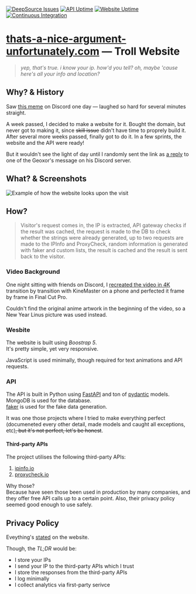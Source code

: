 [![DeepSource Issues](https://deepsource.io/gh/vapronva/thats_a_nice_argument_unfortunately_dot_com-website.svg/?label=active+issues&show_trend=true&token=tCl_vlRCSOrAOb7rxIyPBERo)](https://deepsource.io/gh/vapronva/thats_a_nice_argument_unfortunately_dot_com-website/?ref=repository-badge)
[![API Uptime](https://status.vapronva.pw/api/v1/endpoints/websites-thatsaniceargumentunfortunatelly_thats-a-nice-argument-unfortunately-dot-com-backend-url-ping/uptimes/7d/badge.svg)](https://status.vapronva.pw/endpoints/websites-thatsaniceargumentunfortunatelly_thats-a-nice-argument-unfortunately-dot-com-backend-url-ping)
[![Website Uptime](https://status.vapronva.pw/api/v1/endpoints/websites-thatsaniceargumentunfortunatelly_thats-a-nice-argument-unfortunately-dot-com-frontend-url-ping/uptimes/7d/badge.svg)](https://status.vapronva.pw/endpoints/websites-thatsaniceargumentunfortunatelly_thats-a-nice-argument-unfortunately-dot-com-frontend-url-ping)
[![Continuous Integration](https://gitlab.vapronva.pw/vapronva/thats_a_nice_argument_unfortunately_dot_com-website/badges/main/pipeline.svg)](https://gitlab.vapronva.pw/vapronva/thats_a_nice_argument_unfortunately_dot_com-website/pipelines/latest)

# **[thats-a-nice-argument-unfortunately.com](https://ping.thats-a-nice-argument-unfortunately.com)** — Troll Website

> *yep, that's true. i know your ip. how'd you tell? oh, maybe 'cause here's all your info and location?*

## Why? & History

Saw [this meme](https://youtube.com/watch?v=wT0iWY0_-sI) on Discord one day — laughed so hard for several minutes straight.

A week passed, I decided to make a website for it. Bought the domain, but never got to making it, since ~~skill issue~~ didn't have time to proprely build it.\
After several more weeks passed, finally got to do it. In a few sprints, the website and the API were ready!

But it wouldn't see the light of day until I randomly sent the link as [a reply](https://canary.discord.com/channels/385387666415550474/755597803102928966/953044551457722388) to one of the Geoxor's message on his Discord server.


## What? & Screenshots

![Example of how the website looks upon the visit](https://static.images.vapronva.pw/_websites/thatsaniceargumentunfortunatelydotcom/screenshot-example-mcsshadow.png)

## How?

> Visitor's request comes in, the IP is extracted, API gateway checks if the result was cached, the request is made to the DB to check whether the strings were already generated, up to two requests are made to the IPInfo and ProxyCheck, random information is generated with faker and custom lists, the result is cached and the result is sent back to the visitor.

### Video Background

One night sitting with friends on Discord, I [recreated the video in 4K](https://live.vapronva.pw/e94d6b7e-49b5-45f4-97bb-6e26f684d4f8) transition by transition with KineMaster on a phone and perfected it frame by frame in Final Cut Pro.

Couldn't find the original anime artwork in the beginning of the video, so a New Year Linus picture was used instead.

### Wesbite

The website is built using *Boostrap 5*.\
It's pretty simple, yet very responsive.

JavaScript is used minimally, though required for text animations and API requests.

### API

The API is built in Python using [FastAPI](https://github.com/tiangolo/fastapi) and ton of [pydantic](https://github.com/samuelcolvin/pydantic/) models.\
MongoDB is used for the database.\
[faker](https://github.com/joke2k/faker) is used for the fake data generation.

It was one those projects where I tried to make everything perfect (documeneted every other detail, made models and caught all exceptions, etc)~~, but it's not perfect, let's be honest~~.

#### Third-party APIs

The project utilises the following third-party APIs:
1. [ipinfo.io](https://ipinfo.io)
2. [proxycheck.io](https://proxycheck.io)

Why those?\
Because have seen those been used in production by many companies, and they offer free API calls up to a certain point. Also, their privacy policy seemed good enough to use safely.

## Privacy Policy

Eveything's [stated](https://thats-a-nice-argument-unfortunately.com/ipp#privacy-policy) on the website.

Though, the *TL;DR* would be:
- I store your IPs
- I send your IP to the third-party APIs which I trust
- I store the responses from the third-party APIs
- I log minimally
- I collect analytics via first-party serivce
